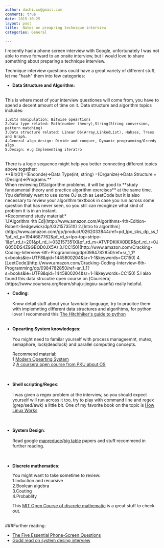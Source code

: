 ```yaml
---
author: dachi.xu@gmail.com
comments: true
date: 2015-10-25
layout: post
title:  Notes on preapring technique interview
categories: General

---
```


I recently had a phone screen interview with Google, unfortunately I was not able to move forward to an onsite interview, but I would love to share something about preparing a technique interview. 

Technique interview questions could have a great variety of different stuff, let me "hash" them into few categories:

+ **Data Structure and Algorithm:**
<br>  
This is where most of your interview questiones will come from, you have to spend a decent amount of time on it. Data structure and algorithm topics includes:

	1.Bits manipulation: Bitwise opeartions  
	2.Data type related: Math(number theory),String(String conversion, pattern matching)  
	3.Data structure related: Linear DS(Array,LinkedList), Hahses, Trees and Graph.  
	4.General algo design: Divide and conquer, Dynamic programming/Greedy algo.  
	5.Design: e.g Implementing iteratro  
<br>  	
	There is a logic sequence might help you better connecting different topics above togather:<br>    
**Bit(01)=(Enconde)=>Data Type(int, string) =(Organize)=>Data Structure =(Design)=>Programs.**
<br>    
	When reviewing DS/algorithm problems, it will be good to **study fundamental theory and practice algorithm exercises** at the same time. You definitely want to use some OJ such as LeetCode but it is also necessary to review your algorithm textbook in case you run across some question that has never seen, so you still can recoginze what kind of problem it is in an instant.  
	<br>
	*Recommend study material:*<br>  
	1.[Algorithm 4th Ed](http://www.amazon.com/Algorithms-4th-Edition-Robert-Sedgewick/dp/032157351X)  
	2.[Intro to algorithm](http://www.amazon.com/gp/product/0262033844/ref=pd_lpo_sbs_dp_ss_1?pf_rd_p=1944687762&pf_rd_s=lpo-top-stripe-1&pf_rd_t=201&pf_rd_i=032157351X&pf_rd_m=ATVPDKIKX0DER&pf_rd_r=0JG05DDS4Z9GBQD0JX5A)  
	3.[CC150](http://www.amazon.com/Cracking-Coding-Interview-6th-Programming/dp/0984782850/ref=sr_1_1?s=books&ie=UTF8&qid=1445800204&sr=1-1&keywords=CC150)  
	4.[LeetCode](http://www.amazon.com/Cracking-Coding-Interview-6th-Programming/dp/0984782850/ref=sr_1_1?s=books&ie=UTF8&qid=1445800204&sr=1-1&keywords=CC150)  
	5.I also found this data strucutre open course on [Coursera](https://www.coursera.org/learn/shuju-jiegou-suanfa) really helpful.    
<br>	    
  		
+ **Coding**:<br>	      
	Know detail stuff about your favoriate language, try to pracitce them with implemnting different data structures and algorihtms, for python lover I recommend this [The Hitchhiker's guide to python](http://docs.python-guide.org/en/latest/)
<br><br>    	            
  
+ **Opearting System knowledeges**:<br>  
	You might need to familar yourself with process manageemnt, mutex, semaphore, lock(deadlock) and parallel computing concepts.
	
	Recommend material:  
	1 [Modern Opearting System](http://www.amazon.com/gp/product/0136006639?keywords=modern%20operating%20system&qid=1445800770&ref_=sr_1_2&sr=8-2)  
	2 [A coursera open course from PKU about OS](https://www.coursera.org/course/os)    
<br><br>
	
+ **Shell scripting/Regex**:<br>  
	I was given a regex problem at the interview, so you should expect yourself will run across it too, try to play with command line and regex (grep/sed/awk) a little bit. One of my favorite book on the topic is [How Linux Works](http://www.amazon.com/gp/product/1593275676?keywords=how%20linux%20works&qid=1445824874&ref_=sr_1_1&sr=8-1)    
<br><br>

+ **System Design**:<br>  
	Read google [mapreduce](http://research.google.com/archive/mapreduce.html)/[big table](http://research.google.com/archive/bigtable.html) papers and stuff recommend in further reading.  
<br><br>

+ **Discrete mathematics**:<br>
  
	You might want to take sometime to review:  
	1.Induction and recursive  
	2.Boolean algebra  
	3.Couting  
	4.Probablity
	
	This [MIT Open Course of discrete mathematic](http://ocw.mit.edu/courses/electrical-engineering-and-computer-science/6-042j-mathematics-for-computer-science-fall-2010/index.htm?utm_source=OCWDept&utm_medium=CarouselSm&utm_campaign=FeaturedCourse) is a great stuff to check out. 
<br><br>    

###Further reading:
* [The Five Essential Phone-Screen Questions](https://sites.google.com/site/steveyegge2/five-essential-phone-screen-questions)
* [Godd read on system desing interview](https://github.com/checkcheckzz/system-design-interview)

